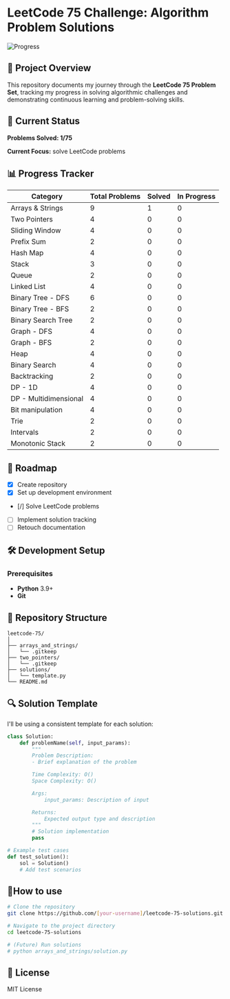 # LeetCode 75 Challenge: Algorithm Problem Solutions

![Progress](https://progress-bar.xyz/1/)

## 🚀 Project Overview
This repository documents my journey through the **LeetCode 75 Problem Set**, tracking my progress in solving algorithmic challenges and demonstrating continuous learning and problem-solving skills.

## 🎯 Current Status
**Problems Solved: 1/75**

**Current Focus:** solve LeetCode problems


## 📊 Progress Tracker
| Category | Total Problems | Solved | In Progress |
|----------|----------------|--------|-------------|
| Arrays & Strings | 9 | 1 | 0 |
| Two Pointers | 4 | 0 | 0 |
| Sliding Window | 4 | 0 | 0 |
| Prefix Sum | 2 | 0 | 0 |
| Hash Map | 4 | 0 | 0 |
| Stack | 3 | 0 | 0 |
| Queue | 2 | 0 | 0 |
| Linked List | 4 | 0 | 0 |
| Binary Tree - DFS | 6 | 0 | 0 |
| Binary Tree - BFS | 2 | 0 | 0 |
| Binary Search Tree | 2 | 0 | 0 |
| Graph - DFS | 4 | 0 | 0 |
| Graph - BFS | 2 | 0 | 0 |
| Heap | 4 | 0 | 0 |
| Binary Search | 4 | 0 | 0 |
| Backtracking | 2 | 0 | 0 |
| DP - 1D | 4 | 0 | 0 |
| DP - Multidimensional | 4 | 0 | 0 |
| Bit manipulation | 4 | 0 | 0 |
| Trie | 2 | 0 | 0 |
| Intervals | 2 | 0 | 0 |
| Monotonic Stack | 2 | 0 | 0 |

## 🧭 Roadmap
- [x] Create repository
- [x] Set up development environment
- [/] Solve LeetCode problems
- [ ] Implement solution tracking
- [ ] Retouch documentation

## 🛠 Development Setup
### Prerequisites
- **Python** 3.9+
- **Git**

## 📝 Repository Structure

```
leetcode-75/
│
├── arrays_and_strings/
│   └── .gitkeep
├── two_pointers/
│   └── .gitkeep
├── solutions/
│   └── template.py
└── README.md
```

## 🔍 Solution Template
I'll be using a consistent template for each solution:

```python
class Solution:
    def problemName(self, input_params):
        """
        Problem Description:
        - Brief explanation of the problem

        Time Complexity: O()
        Space Complexity: O()

        Args:
            input_params: Description of input

        Returns:
            Expected output type and description
        """
        # Solution implementation
        pass

# Example test cases
def test_solution():
    sol = Solution()
    # Add test scenarios
```

## 🚦How to use

```bash
# Clone the repository
git clone https://github.com/[your-username]/leetcode-75-solutions.git

# Navigate to the project directory
cd leetcode-75-solutions

# (Future) Run solutions
# python arrays_and_strings/solution.py
```

## 📜 License

MIT License
